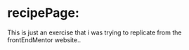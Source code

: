 # recipePage:
This is just an exercise that i was trying to replicate from the frontEndMentor website..
